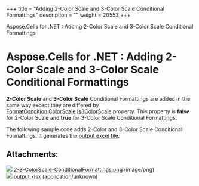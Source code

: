+++
title = "Adding 2-Color Scale and 3-Color Scale Conditional Formattings" 
description = "" 
weight = 20553 
+++

Aspose.Cells for .NET : Adding 2-Color Scale and 3-Color Scale Conditional Formattings  

# Aspose.Cells for .NET : Adding 2-Color Scale and 3-Color Scale Conditional Formattings


**2-Color Scale** and **3-Color Scale** Conditional Formattings are added in the same way except they are differed by [FormatCondition.ColorScale.Is3ColorScale](https://apireference.aspose.com/net/cells/aspose.cells/colorscale/properties/is3colorscale) property. This property is **false** for 2-Color Scale and **true** for 3-Color Scale Conditional Formattings.

The following sample code adds 2-Color and 3-Color Scale Conditional Formattings. It generates the [output excel file](https://docs2.aspose.com/cells/net/attachments/5018372/5115058.xlsx).

## Attachments:

![](https://docs2.aspose.com/cells/net/images/icons/bullet_blue.gif) [2-3-ColorScale-ConditionalFormattings.png](https://docs2.aspose.com/cells/net/attachments/5018372/5115057.png) (image/png)  
![](https://docs2.aspose.com/cells/net/images/icons/bullet_blue.gif) [output.xlsx](https://docs2.aspose.com/cells/net/attachments/5018372/5115058.xlsx) (application/unknown)  

